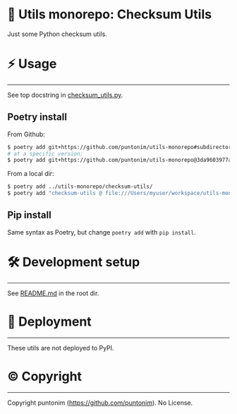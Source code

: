 **🧮 Utils monorepo: Checksum Utils**
=====================================

Just some Python checksum utils.


⚡ Usage
=======

---

See top docstring in [checksum_utils.py](checksum_utils/checksum_utils.py).

Poetry install
--------------
From Github:
```sh
$ poetry add git+https://github.com/puntonim/utils-monorepo#subdirectory=checksum-utils
# at a specific version:
$ poetry add git+https://github.com/puntonim/utils-monorepo@3da9603977a5e2948429627ac83309353cca693d#subdirectory=checksum-utils
```

From a local dir:
```sh
$ poetry add ../utils-monorepo/checksum-utils/
$ poetry add "checksum-utils @ file:///Users/myuser/workspace/utils-monorepo/checksum-utils/"
```

Pip install
-----------
Same syntax as Poetry, but change `poetry add` with `pip install`.


🛠️ Development setup
====================

---

See [README.md](../README.md) in the root dir.


🚀 Deployment
=============

---

These utils are not deployed to PyPI.


©️ Copyright
============

---

Copyright puntonim (https://github.com/puntonim). No License.
